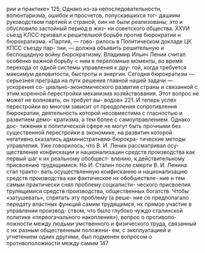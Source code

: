 рии и практике» 125, Однако из-за непоследовательности,
волюнтаризма, ошибок и просчетов, попускавшихся тог-
дашиим руководством партией и страной, оин не были
реализованы; это и обусловило застойный период в жиз-
ни советского общества.
ХХУИ съезд КЛСС призвал к решителыюй борьбе
против бюрократии н бюрократизма. «Партия, — гово-
рилось в Политическом докладе ЦК КПСС съезду пар-
тии, — должна объявить решительную и беспощадную
войну бюрократизму. Владимир Ильич Лении считал
особенко важной борьбу < ним в переломные моменты,
во время перехода от одной системы управления к дру-
гой, когда требуется максимум деловитости, быстроты
и энергин. Сегодня бюрократизм — серьезнея преграда
на путк решения главной нашей задачи — ускорения со-
циально-экономического развития страны и связанной с
этим коренной перестройки механизма хозяйствования.
Этот вопрос не может не волновать, он требует вы-
водов» 221.
И теперь успех перестройки во многом зависит от
преодоления сопротивлення бюрократии, деятельность
которой несовместима с гласностью и развитием демо-
кратизма, а тем более с самоуправлением. Однако дос-
тижения в политической сфере не могут быть прочными
без существенной перестройки в экономике, на развитин
которой негативно сказались администратнвяо-бюрокра-
тические методы управлепия.
Уже говорилось, что В. И. Ленин рассматривал осу-
ществление конфискации и национализацин средств
производства как первый шаг к их реальному обобщест-
влению, к действительному присвоению трудящимися.
Но И. Сталин после смерти В. И. Ленина стал тракто-
вать осуществленную коифисканню и национализацию
средств производства как фактическое нх обобшествле-
ние н тем самым практически снял проблему соцкалисти-
ческого присвоепия трулящимися средств производства,
общественных богатств.
Чтобы «затушевать», спрятать эту проблему (а реше-
ние се предполагало передату властных функций самим
трудящимся, нх прямое участие в управлении производ-
ством, что было глубоко чуждо сталинской политике
«первогачального накопления»), вопрос о противопо-
ложности между людьми умственного и физического
труда, связанный с нх разным общественным положени-
ем, с эксплуатацией и угнетением одиих другими, был
подменен вопросом о протнвоположиости между самим
147

